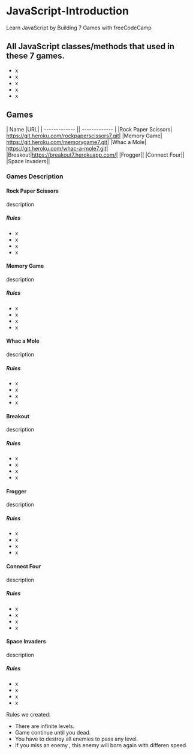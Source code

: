 # JavaScript-Introduction
Learn JavaScript by Building 7 Games with freeCodeCamp

## All JavaScript classes/methods that used in these 7 games.
* x
* x
* x
* x
* x

## Games
| Name  |URL| 
| ------------- || ------------- |
|Rock Paper Scissors|
https://git.heroku.com/rockpaperscissors7.git|
|Memory Game|
https://git.heroku.com/memorygame7.git|
|Whac a Mole|
https://git.heroku.com/whac-a-mole7.git|
|Breakout|https://breakout7.herokuapp.com/|
|Frogger||
|Connect Four||
|Space Invaders||

### Games Description

#### Rock Paper Scissors
  description

##### Rules
* x
* x
* x
* x

#### Memory Game
  description

##### Rules
* x
* x
* x
* x

#### Whac a Mole
  description

##### Rules
* x
* x
* x
* x

#### Breakout
  description

##### Rules
* x
* x
* x
* x

#### Frogger
  description

##### Rules
* x
* x
* x
* x

#### Connect Four
  description

##### Rules
* x
* x
* x
* x

#### Space Invaders
  description

##### Rules
* x
* x
* x
* x

Rules we created:
* There are infinite levels.
* Game continue until you dead.
* You have to destroy all enemies to pass any level.
* If you miss an enemy , this enemy will born again with differen speed.


